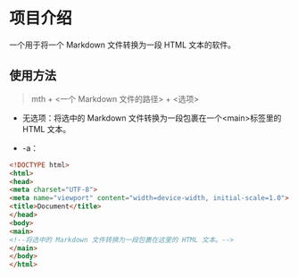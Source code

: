 
# 项目介绍

一个用于将一个 Markdown 文件转换为一段 HTML 文本的软件。

## 使用方法

> mth + <一个 Markdown 文件的路径> + <选项>

- 无选项：将选中的 Markdown 文件转换为一段包裹在一个&lt;main&gt;标签里的 HTML 文本。

- -a：

```html
<!DOCTYPE html>
<html>
<head>
<meta charset="UTF-8">
<meta name="viewport" content="width=device-width, initial-scale=1.0">
<title>Document</title>
</head>
<body>
<main>
<!--将选中的 Markdown 文件转换为一段包裹在这里的 HTML 文本。-->
</main>
</body>
</html>
```
